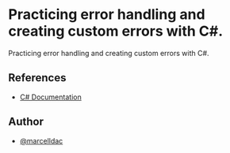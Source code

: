 
# Practicing error handling and creating custom errors with C#.

Practicing error handling and creating custom errors with C#.

## References

 - [C# Documentation](https://learn.microsoft.com/en-us/dotnet/csharp/)


## Author

- [@marcelldac](https://www.github.com/marcelldac)

